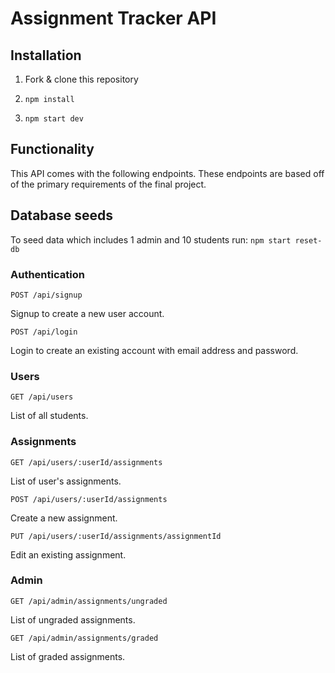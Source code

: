 # Assignment Tracker API

## Installation

1. Fork & clone this repository

1. `npm install`

1. `npm start dev`

## Functionality
This API comes with the following endpoints. These endpoints are based off of the primary requirements of the final project.

## Database seeds
To seed data which includes 1 admin and 10 students run:
`npm start reset-db`

### Authentication

```
POST /api/signup
```
Signup to create a new user account.

```
POST /api/login
```

Login to create an existing account with email address and password.

### Users

```
GET /api/users
```
List of all students.

### Assignments

```
GET /api/users/:userId/assignments
```
List of user's assignments.

```
POST /api/users/:userId/assignments
```
Create a new assignment.

```
PUT /api/users/:userId/assignments/assignmentId
```
Edit an existing assignment.

### Admin

```
GET /api/admin/assignments/ungraded
```
List of ungraded assignments.

```
GET /api/admin/assignments/graded
```
List of graded assignments.
